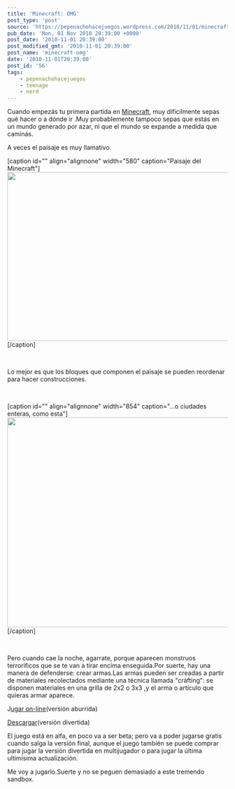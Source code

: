 ```yaml
---
title: 'Minecraft: OMG'
post_type: 'post'
source: 'https://pepenachohacejuegos.wordpress.com/2010/11/01/minecraft-omg/'
pub_date: 'Mon, 01 Nov 2010 20:39:00 +0000'
post_date: '2010-11-01 20:39:00'
post_modified_gmt: '2010-11-01 20:39:00'
post_name: 'minecraft-omg'
date: '2010-11-01T20:39:00'
post_id: '56'
tags:
    - pepenachohacejuegos
    - teenage
    - nerd
---
```

Cuando empezás tu primera partida en <a title="minecraft" href="http://www.minecraft.net" target="_blank">Minecraft</a>, muy difícilmente sepas qué hacer o a dónde ir .Muy probablemente tampoco sepas que estás en un mundo generado por azar, ni que el mundo se expande a medida que caminás.

A veces el paisaje es muy llamativo.

[caption id="" align="alignnone" width="580" caption="Paisaje del Minecraft"]<img title="paisaje" src="http://www.nikdaum.com/news/10minecraft19.jpg" alt="" width="580" height="386" />[/caption]

&nbsp;

Lo mejor es que los bloques que componen el paisaje se pueden reordenar para hacer construcciones.

&nbsp;

[caption id="" align="alignnone" width="854" caption="...o ciudades enteras, como esta"]<a href="http://img233.imageshack.us/i/minecraft2f.png/"><img title="ciudad" src="http://img233.imageshack.us/img233/2467/minecraft2f.png" alt="" width="854" height="480" /></a>[/caption]

&nbsp;

Pero cuando cae la noche, agarrate, porque aparecen monstruos terrorificos que se te van a tirar encima enseguida.Por suerte, hay una manera de defenderse: crear armas.Las armas pueden ser creadas a partir de materiales recolectados mediante una técnica llamada "cráfting": se disponen materiales en una grilla de 2x2 o 3x3 ,y el arma o artículo que quieras armar aparece.

J<a title="jugar online" href="http://www.minecraft.net/" target="_blank">ugar on-line</a>(versión aburrida)

<a title="descargar" href="http://www.minecraft.net/download.jsp" target="_blank">Descargar</a>(versión divertida)

El juego está en alfa, en poco va a ser beta; pero va a poder jugarse gratis cuando salga la versión final, aunque el juego también se puede comprar para jugar la versión divertida en multijugador o para jugar la última ultimísima actualización.

Me voy a jugarlo.Suerte y no se peguen demasiado a este tremendo sandbox.